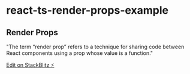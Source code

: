 # react-ts-render-props-example

## Render Props

"The term “render prop” refers to a technique for sharing code between React components using a prop whose value is a function."

[Edit on StackBlitz ⚡️](https://stackblitz.com/edit/react-ts-hgk2zq)
